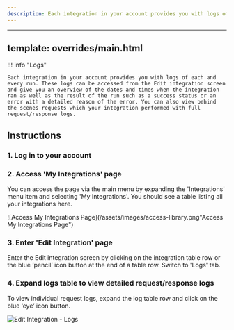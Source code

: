 ```yaml
---
description: Each integration in your account provides you with logs of each and every run. These logs can be accessed from the Edit integration screen and give you an overview of the dates and times when the integration ran as well as the result of the run such as a success status or an error with a detailed reason of the error.
---
```

---
template: overrides/main.html
---

!!! info "Logs"

    Each integration in your account provides you with logs of each and every run. These logs can be accessed from the Edit integration screen and give you an overview of the dates and times when the integration ran as well as the result of the run such as a success status or an error with a detailed reason of the error. You can also view behind the scenes requests which your integration performed with full request/response logs.


## Instructions
### 1. Log in to your account

### 2. Access 'My Integrations' page

  You can access the page via the main menu by expanding  the 'Integrations' menu item and selecting 'My Integrations'. You should see a table listing all your integrations here.

  ![Access My Integrations Page](/assets/images/access-library.png"Access My Integrations Page")

### 3. Enter 'Edit Integration' page

  Enter the Edit integration screen by clicking on the integration table row or the blue ‘pencil’ icon button at the end of a table row. Switch to 'Logs' tab.

### 4. Expand logs table to view detailed request/response logs

  To view individual request logs, expand the log table row and click on the blue ‘eye’ icon button.


![Edit Integration - Logs](/assets/images/edit-integration-logs.gif "Edit Integration - Logs")
